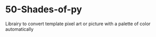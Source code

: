 # 50-Shades-of-py
Librairy to convert template pixel art or picture with a palette of color automatically
